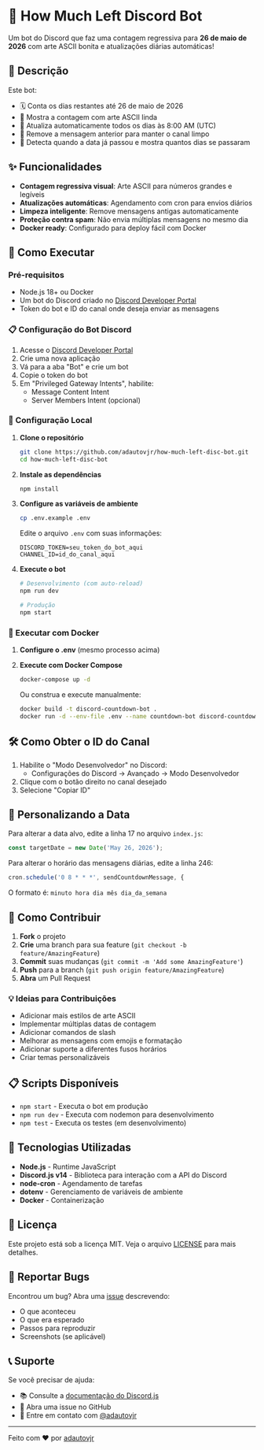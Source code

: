 # 🤖 How Much Left Discord Bot

Um bot do Discord que faz uma contagem regressiva para **26 de maio de 2026** com arte ASCII bonita e atualizações diárias automáticas!

## 📝 Descrição

Este bot:
- 🗓️ Conta os dias restantes até 26 de maio de 2026
- 🎨 Mostra a contagem com arte ASCII linda
- 🔄 Atualiza automaticamente todos os dias às 8:00 AM (UTC)
- 🧹 Remove a mensagem anterior para manter o canal limpo
- 📅 Detecta quando a data já passou e mostra quantos dias se passaram

## ✨ Funcionalidades

- **Contagem regressiva visual**: Arte ASCII para números grandes e legíveis
- **Atualizações automáticas**: Agendamento com cron para envios diários
- **Limpeza inteligente**: Remove mensagens antigas automaticamente
- **Proteção contra spam**: Não envia múltiplas mensagens no mesmo dia
- **Docker ready**: Configurado para deploy fácil com Docker

## 🚀 Como Executar

### Pré-requisitos

- Node.js 18+ ou Docker
- Um bot do Discord criado no [Discord Developer Portal](https://discord.com/developers/applications)
- Token do bot e ID do canal onde deseja enviar as mensagens

### 📋 Configuração do Bot Discord

1. Acesse o [Discord Developer Portal](https://discord.com/developers/applications)
2. Crie uma nova aplicação
3. Vá para a aba "Bot" e crie um bot
4. Copie o token do bot
5. Em "Privileged Gateway Intents", habilite:
   - Message Content Intent
   - Server Members Intent (opcional)

### 🔧 Configuração Local

1. **Clone o repositório**
   ```bash
   git clone https://github.com/adautovjr/how-much-left-disc-bot.git
   cd how-much-left-disc-bot
   ```

2. **Instale as dependências**
   ```bash
   npm install
   ```

3. **Configure as variáveis de ambiente**
   ```bash
   cp .env.example .env
   ```
   
   Edite o arquivo `.env` com suas informações:
   ```env
   DISCORD_TOKEN=seu_token_do_bot_aqui
   CHANNEL_ID=id_do_canal_aqui
   ```

4. **Execute o bot**
   ```bash
   # Desenvolvimento (com auto-reload)
   npm run dev
   
   # Produção
   npm start
   ```

### 🐳 Executar com Docker

1. **Configure o .env** (mesmo processo acima)

2. **Execute com Docker Compose**
   ```bash
   docker-compose up -d
   ```

   Ou construa e execute manualmente:
   ```bash
   docker build -t discord-countdown-bot .
   docker run -d --env-file .env --name countdown-bot discord-countdown-bot
   ```

## 🛠️ Como Obter o ID do Canal

1. Habilite o "Modo Desenvolvedor" no Discord:
   - Configurações do Discord → Avançado → Modo Desenvolvedor
2. Clique com o botão direito no canal desejado
3. Selecione "Copiar ID"

## 📅 Personalizando a Data

Para alterar a data alvo, edite a linha 17 no arquivo `index.js`:

```javascript
const targetDate = new Date('May 26, 2026');
```

Para alterar o horário das mensagens diárias, edite a linha 246:

```javascript
cron.schedule('0 8 * * *', sendCountdownMessage, {
```

O formato é: `minuto hora dia mês dia_da_semana`

## 🤝 Como Contribuir

1. **Fork** o projeto
2. **Crie** uma branch para sua feature (`git checkout -b feature/AmazingFeature`)
3. **Commit** suas mudanças (`git commit -m 'Add some AmazingFeature'`)
4. **Push** para a branch (`git push origin feature/AmazingFeature`)
5. **Abra** um Pull Request

### 💡 Ideias para Contribuições

- Adicionar mais estilos de arte ASCII
- Implementar múltiplas datas de contagem
- Adicionar comandos de slash
- Melhorar as mensagens com emojis e formatação
- Adicionar suporte a diferentes fusos horários
- Criar temas personalizáveis

## 📋 Scripts Disponíveis

- `npm start` - Executa o bot em produção
- `npm run dev` - Executa com nodemon para desenvolvimento
- `npm test` - Executa os testes (em desenvolvimento)

## 🔧 Tecnologias Utilizadas

- **Node.js** - Runtime JavaScript
- **Discord.js v14** - Biblioteca para interação com a API do Discord
- **node-cron** - Agendamento de tarefas
- **dotenv** - Gerenciamento de variáveis de ambiente
- **Docker** - Containerização

## 📄 Licença

Este projeto está sob a licença MIT. Veja o arquivo [LICENSE](LICENSE) para mais detalhes.

## 🐛 Reportar Bugs

Encontrou um bug? Abra uma [issue](https://github.com/adautovjr/how-much-left-disc-bot/issues) descrevendo:

- O que aconteceu
- O que era esperado
- Passos para reproduzir
- Screenshots (se aplicável)

## 📞 Suporte

Se você precisar de ajuda:

- 📚 Consulte a [documentação do Discord.js](https://discord.js.org/)
- 🐛 Abra uma issue no GitHub
- 💬 Entre em contato com [@adautovjr](https://github.com/adautovjr)

---

Feito com ❤️ por [adautovjr](https://github.com/adautovjr)
